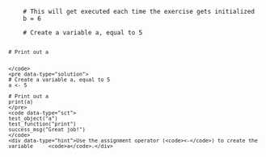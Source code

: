 <div data-datacamp-exercise data-lang="r">
    <code data-type="pre-exercise-code">
    # This will get executed each time the exercise gets initialized
    b = 6
    </code>
    <code data-type="sample-code">
    # Create a variable a, equal to 5


    # Print out a


    </code>
    <pre data-type="solution">
    # Create a variable a, equal to 5
    a <- 5

    # Print out a
    print(a)
    </pre>
    <code data-type="sct">
    test_object("a")
    test_function("print")
    success_msg("Great job!")
    </code>
    <div data-type="hint">Use the assignment operator (<code><-</code>) to create the variable     <code>a</code>.</div>
</div>

